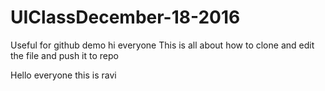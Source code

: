 # UIClassDecember-18-2016
Useful for github demo
hi everyone
This is all about how to clone and edit the file and push it to repo

Hello everyone this is ravi
